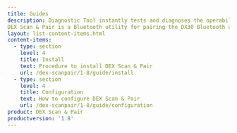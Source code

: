 ```yaml
---
title: Guides
description: Diagnostic Tool instantly tests and diagnoses the operability of the main device systems on Zebra mobile devices to determine system health.
DEX Scan & Pair is a Bluetooth utility for pairing the DX30 Bluetooth accessory to a mobile computer bringing DEX communications to the mobile computer.
layout: list-content-items.html
content-items:
  - type: section
    level: 4
    title: Install
    text: Procedure to install DEX Scan & Pair
    url: /dex-scanpair/1-8/guide/install
  - type: section
    level: 4
    title: Configuration
    text: How to configure DEX Scan & Pair
    url: /dex-scanpair/1-8/guide/configuration
product: DEX Scan & Pair
productversion: '1.8'
---
```





